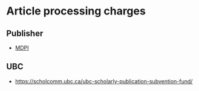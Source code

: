 # Article processing charges 

## Publisher

- [MDPI](https://www.mdpi.com/journal/biomedicines/apc)

## UBC
- https://scholcomm.ubc.ca/ubc-scholarly-publication-subvention-fund/
